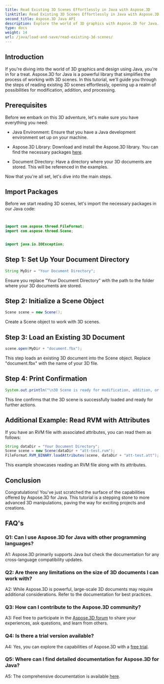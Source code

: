 ```yaml
---
title: Read Existing 3D Scenes Effortlessly in Java with Aspose.3D
linktitle: Read Existing 3D Scenes Effortlessly in Java with Aspose.3D
second_title: Aspose.3D Java API
description: Explore the world of 3D graphics with Aspose.3D for Java. Effortlessly read and manipulate existing 3D scenes.
type: docs
weight: 14
url: /java/load-and-save/read-existing-3d-scenes/
---
```

## Introduction

If you're diving into the world of 3D graphics and design using Java, you're in for a treat. Aspose.3D for Java is a powerful library that simplifies the process of working with 3D scenes. In this tutorial, we'll guide you through the steps of reading existing 3D scenes effortlessly, opening up a realm of possibilities for modification, addition, and processing.

## Prerequisites

Before we embark on this 3D adventure, let's make sure you have everything you need:

- Java Environment: Ensure that you have a Java development environment set up on your machine.

- Aspose.3D Library: Download and install the Aspose.3D library. You can find the necessary packages [here](https://releases.aspose.com/3d/java/).

- Document Directory: Have a directory where your 3D documents are stored. This will be referenced in the examples.

Now that you're all set, let's dive into the main steps.

## Import Packages

Before we start reading 3D scenes, let's import the necessary packages in our Java code:

```java


import com.aspose.threed.FileFormat;
import com.aspose.threed.Scene;


import java.io.IOException;
```

## Step 1: Set Up Your Document Directory

```java
String MyDir = "Your Document Directory";
```

Ensure you replace "Your Document Directory" with the path to the folder where your 3D documents are stored.

## Step 2: Initialize a Scene Object

```java
Scene scene = new Scene();
```

Create a Scene object to work with 3D scenes.

## Step 3: Load an Existing 3D Document

```java
scene.open(MyDir + "document.fbx");
```

This step loads an existing 3D document into the Scene object. Replace "document.fbx" with the name of your 3D file.

## Step 4: Print Confirmation

```java
System.out.println("\n3D Scene is ready for modification, addition, or processing purposes.");
```

This line confirms that the 3D scene is successfully loaded and ready for further actions.

## Additional Example: Read RVM with Attributes

If you have an RVM file with associated attributes, you can read them as follows:

```java
String dataDir = "Your Document Directory";
Scene scene = new Scene(dataDir + "att-test.rvm");
FileFormat.RVM_BINARY.loadAttributes(scene, dataDir + "att-test.att");
```

This example showcases reading an RVM file along with its attributes.

## Conclusion

Congratulations! You've just scratched the surface of the capabilities offered by Aspose.3D for Java. This tutorial is a stepping stone to more advanced 3D manipulations, paving the way for exciting projects and creations.

## FAQ's

### Q1: Can I use Aspose.3D for Java with other programming languages?

A1: Aspose.3D primarily supports Java but check the documentation for any cross-language compatibility updates.

### Q2: Are there any limitations on the size of 3D documents I can work with?

A2: While Aspose.3D is powerful, large-scale 3D documents may require additional considerations. Refer to the documentation for best practices.

### Q3: How can I contribute to the Aspose.3D community?

A3: Feel free to participate in the [Aspose.3D forum](https://forum.aspose.com/c/3d/18) to share your experiences, ask questions, and learn from others.

### Q4: Is there a trial version available?

A4: Yes, you can explore the capabilities of Aspose.3D with a [free trial](https://releases.aspose.com/).

### Q5: Where can I find detailed documentation for Aspose.3D for Java?

A5: The comprehensive documentation is available [here](https://reference.aspose.com/3d/java/).
